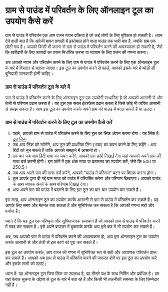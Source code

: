 ग्राम से पाउंड में परिवर्तन के लिए ऑनलाइन टूल का उपयोग कैसे करें
================================================================

ग्राम से पाउंड में परिवर्तन एक आम वजन मापन प्रक्रिया है जो कई लोगों के लिए मुश्किल हो सकती है। ध्यान देने वाली बात है कि अंग्रेजी मापन प्रणाली में इस्तेमाल होने वाला पाउंड एक भारी माप है, जबकि ग्राम एक छोटी माप है। आपको किसी भी कारण से ग्राम से पाउंड में परिवर्तन करने की आवश्यकता हो सकती है, जैसे कि खरीदारी के लिए उत्पादों का वजन निर्धारित करना या व्यायाम के लिए वजन की गणना करना।

अब आपको मापन और परिवर्तन करने के लिए ग्राम से पाउंड में परिवर्तन करने के लिए एक ऑनलाइन टूल के बारे में विस्तार से बताया जाएगा। इस टूल का उपयोग करने से पहले, आपको इसके बारे में थोड़ी सी बुनियादी जानकारी होनी चाहिए।

### ग्राम से पाउंड में परिवर्तन टूल के बारे में

ग्राम से पाउंड में परिवर्तन करने के लिए ऑनलाइन टूल एक उपयोगी साधारिता है जो आपको आसानी से और तेजी से परिणाम प्रदान करता है। यह टूल एक सरल इंटरफ़ेस प्रदान करता है जिसे कोई भी व्यक्ति आसानी से समझ सकता है। आप इस टूल का उपयोग करके अपने ग्राम को पाउंड में बदल सकते हैं या उलटा।

### ग्राम से पाउंड में परिवर्तन करने के लिए टूल का उपयोग कैसे करें

1. पहले, आपको ग्राम से पाउंड में परिवर्तन करने के लिए टूल का लिंक ओपन करना होगा। यह लिंक है: [टूल लिंक](https://www.onlinecalculatorsfree.com/hi/convert/grams-to-pounds.html)
2. जब आप लिंक को खोलेंगे, आप टूल की प्राथमिक लिंग (भाषा) का चयन करने के लिए कहेंगे। आप हिंदी को चुन सकते हैं ताकि आपको समझने में आसानी हो।
3. एक बार जब आप हिंदी भाषा का चयन करेंगे, आपको एक फ़ॉर्म दिखाई देगा जहां आपको अपने ग्राम की मात्रा दर्ज करनी होगी। इस फ़ॉर्म में एक अंक मात्रा या दशमलव का उपयोग करें, जैसे कि 500 या 250.5।
4. जब आप अपने ग्राम की मात्रा दर्ज करेंगे, आपको "पाउंड में परिणाम" बटन पर क्लिक करना होगा।
5. टूल आपके द्वारा दी गई ग्राम मात्रा को पाउंड में परिवर्तित करेगा और परिणाम दिखाएगा। आपको पाउंड के साथ व्यापक अंकों के साथ परिणाम दिखाई देगा।
6. आप अपने ग्राम को पाउंड में बदलने के लिए इस टूल का बार-बार उपयोग कर सकते हैं।

इस तरह, आप ऑनलाइन टूल का उपयोग करके आसानी से ग्राम से पाउंड में परिवर्तन कर सकते हैं। यह आपके लिए समय और मेहनत बचा सकता है और सुनिश्चित कर सकता है कि आपकी गणना सही और पर्याप्त है।

ध्यान दें कि यह टूल एक परिष्कृत और सुविधाजनक समाधान है जो आपको ग्राम से पाउंड में परिवर्तन करने में मदद कर सकता है। इसे अपने ब्राउज़र में बुकमार्क करके आप इसे बाद में भी उपयोग कर सकते हैं।

अब, जब आपको ग्राम से पाउंड में परिवर्तन करने की आवश्यकता हो, आप इस ऑनलाइन टूल का उपयोग करके आसानी से और तेजी से इस कार्य को पूरा कर सकते हैं।

इस टूल का उपयोग करके, आप वजन की गणना में सुनिश्चित रूप से सही और आवश्यक परिवर्तन प्राप्त कर सकते हैं। आपको अब ग्राम से पाउंड में परिवर्तन करने की जरूरत होने पर इस टूल का उपयोग करें और इसके लाभों को उठाएं।

ध्यान दें: यह ऑनलाइन टूल जिस लिंक पर उपलब्ध है, वह तीसरे पक्ष के साथ निर्मित और प्रबंधित है। हम यहां केवल सूचना के उद्देश्य से टूल के बारे में बता रहे हैं और किसी भी तकनीकी समस्या के लिए ज़िम्मेदार नहीं हैं।